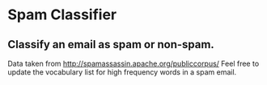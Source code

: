 # Spam Classifier

## Classify an email as spam or non-spam.

Data taken from http://spamassassin.apache.org/publiccorpus/
Feel free to update the vocabulary list for high frequency words in a spam email.
